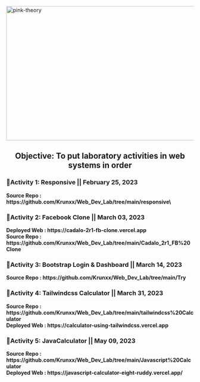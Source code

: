 <img align = "center" alt="pink-theory" width = "1000" height = "360" src = "https://user-images.githubusercontent.com/82696971/229004845-7154f54e-0c49-4cef-b8ea-c24c115974f4.gif">

<h2 align = "center"> Objective: To put laboratory activities in web systems in order </h2>

<h3><b>📌Activity 1: Responsive || February 25, 2023 <b></h3>
Source Repo : https://github.com/Krunxx/Web_Dev_Lab/tree/main/responsive\
<br> 
  
<h3><b>📌Activity 2: Facebook Clone  || March 03, 2023 <b></h3>
Deployed Web : https://cadalo-2r1-fb-clone.vercel.app <br>
Source Repo : https://github.com/Krunxx/Web_Dev_Lab/tree/main/Cadalo_2r1_FB%20Clone

<h3><b>📌Activity 3: Bootstrap Login & Dashboard  || March 14, 2023 <b></h3>
Source Repo : https://github.com/Krunxx/Web_Dev_Lab/tree/main/Try

<h3><b>📌Activity 4: Tailwindcss Calculator  || March 31, 2023 <b></h3>
Source Repo : https://github.com/Krunxx/Web_Dev_Lab/tree/main/tailwindcss%20Calculator <br>
Deployed Web : https://calculator-using-tailwindcss.vercel.app <br>

<h3><b>📌Activity 5: JavaCalculator  || May 09, 2023 <b></h3>
Source Repo : https://github.com/Krunxx/Web_Dev_Lab/tree/main/Javascript%20Calculator <br>
Deployed Web : https://javascript-calculator-eight-ruddy.vercel.app/<br>
